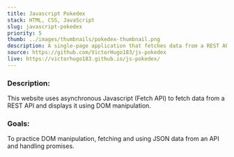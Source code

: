 ```yaml
---
title: Javascript Pokedex
stack: HTML, CSS, JavaScript
slug: javascript-pokedex
priority: 5
thumb: ../images/thumbnails/pokedex-thumbnail.png
description: A single-page application that fetches data from a REST API and displays it using DOM manipulation.
source: https://github.com/VictorHugo183/js-pokedex
live: https://victorhugo183.github.io/js-pokedex/
---
```

### Description:
This website uses asynchronous Javascript (Fetch API) to fetch data from a REST API and displays it using DOM manipulation.

### Goals:
To practice DOM manipulation, fetching and using JSON data from an API and handling promises.